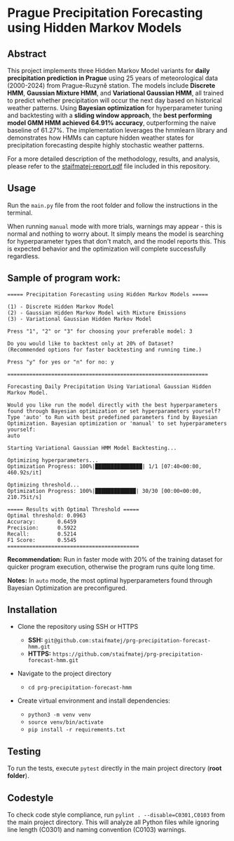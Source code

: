 # Prague Precipitation Forecasting using Hidden Markov Models


## Abstract

This project implements three Hidden Markov Model variants for **daily precipitation prediction in Prague** using 25 years of meteorological data (2000-2024) from Prague-Ruzyně station. The models include **Discrete HMM**, **Gaussian Mixture HMM**, and **Variational Gaussian HMM**, all trained to predict whether precipitation will occur the next day based on historical weather patterns. Using **Bayesian optimization** for hyperparameter tuning and backtesting with a **sliding window approach**, the **best performing model GMM HMM achieved 64.91% accuracy**, outperforming the naive baseline of 61.27%. The implementation leverages the hmmlearn library and demonstrates how HMMs can capture hidden weather states for precipitation forecasting despite highly stochastic weather patterns.

For a more detailed description of the methodology, results, and analysis, please refer to the [staifmatej-report.pdf](staifmatej-report.pdf) file included in this repository.


## Usage

Run the `main.py` file from the root folder and follow the instructions in the terminal.

When running `manual` mode with more trials, warnings may appear - this is normal and nothing to worry about. It simply means the model is searching for hyperparameter types that don't match, and the model reports this. This is expected behavior and the optimization will complete successfully regardless.

## Sample of program work:
```
===== Precipitation Forecasting using Hidden Markov Models =====

(1) - Discrete Hidden Markov Model
(2) - Gaussian Hidden Markov Model with Mixture Emissions
(3) - Variational Gaussian Hidden Markov Model

Press "1", "2" or "3" for choosing your preferable model: 3

Do you would like to backtest only at 20% of Dataset?
(Recommended options for faster backtesting and running time.)

Press "y" for yes or "n" for no: y

================================================================

Forecasting Daily Precipitation Using Variational Gaussian Hidden Markov Model.

Would you like run the model directly with the best hyperparameters found through Bayesian optimization or set hyperparameters yourself?
Type 'auto' to Run with best predefined parameters find by Bayesian Optimization. Bayesian optimization or 'manual' to set hyperparameters yourself:
auto

Starting Variational Gaussian HMM Model Backtesting...

Optimizing hyperparameters...
Optimization Progress: 100%|███████████████| 1/1 [07:40<00:00, 460.92s/it]

Optimizing threshold...
Optimization Progress: 100%|█████████████| 30/30 [00:00<00:00, 210.75it/s]

===== Results with Optimal Threshold =====
Optimal threshold: 0.0963
Accuracy:       0.6459
Precision:      0.5922
Recall:         0.5214
F1 Score:       0.5545
==========================================
```
**Recommendation:**
Run in faster mode with 20% of the training dataset for quicker program execution, otherwise the program runs quite long time.

**Notes:**
In `auto` mode, the most optimal hyperparameters found through Bayesian Optimization are preconfigured.

## Installation

- Clone the repository using SSH or HTTPS
    - **SSH:** `git@github.com:staifmatej/prg-precipitation-forecast-hmm.git`
    - **HTTPS:** `https://github.com/staifmatej/prg-precipitation-forecast-hmm.git`

- Navigate to the project directory

    - `cd prg-precipitation-forecast-hmm`

- Create virtual environment and install dependencies:

    - `python3 -m venv venv`
    - `source venv/bin/activate`
    - `pip install -r requirements.txt`

## Testing

To run the tests, execute `pytest` directly in the main project directory (**root folder**).

## Codestyle

To check code style compliance, run `pylint . --disable=C0301,C0103` from the main project directory. This will analyze all Python files while ignoring line length (C0301) and naming convention (C0103) warnings.
